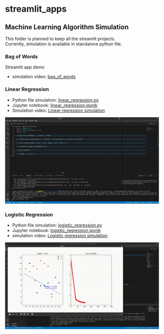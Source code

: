 # streamlit_apps

## Machine Learning Algorithm Simulation

This folder is planned to keep all the streamlit projects.  
Currently, simulation is available in standalone python file.  

### Bag of Words

Streamlit app demo

- simulation video: [bag_of_words](https://www.youtube.com/watch?v=iFycxsredRY)

### Linear Regression

- Python file simulation: [linear_regression.py](https://github.com/mayurkagathara/streamlit_apps/blob/main/Linear_regression/linear_regression.py)  
- Jupyter notebook: [linear_regression.ipynb](https://github.com/mayurkagathara/streamlit_apps/blob/main/Linear_regression/notebooks/linear_regression.ipynb)
- Simulation video: [Linear regression simulation](https://www.youtube.com/watch?v=ZspsWFZH8WM)

[![Linear regression simulation](static/Linear_Reg.gif)](https://www.youtube.com/watch?v=ZspsWFZH8WM)

### Logistic Regression

- Python file simulation: [logistic_regression.py](https://github.com/mayurkagathara/streamlit_apps/blob/main/Logistic_regression/logistic_regression.py)
- Jupyter notebook: [logistic_regression.ipynb](https://github.com/mayurkagathara/streamlit_apps/blob/main/Logistic_regression/notebooks/logistic_regression.ipynb)
- simulation video: [Logistic regression simulation](https://www.youtube.com/watch?v=BUFwhKylyj4)

[![Logistic regression simulation](static/Logistic_reg.gif)](https://www.youtube.com/watch?v=BUFwhKylyj4)
